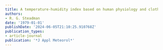 ```yaml
---
title: A temperature-humidity index based on human physiology and clothing science
authors:
- R. G. Steadman
date: '1979-01-01'
publishDate: '2024-06-05T21:10:25.910768Z'
publication_types:
- article-journal
publication: '*J Appl Meteorol*'
---
```

